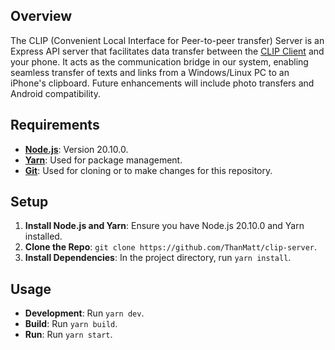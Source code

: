 ## Overview

The CLIP (Convenient Local Interface for Peer-to-peer transfer) Server is an Express API server that facilitates data transfer between the [CLIP Client](https://github.com/ThanMatt/clip-client) and your phone. It acts as the communication bridge in our system, enabling seamless transfer of texts and links from a Windows/Linux PC to an iPhone's clipboard. Future enhancements will include photo transfers and Android compatibility.

## Requirements

- **[Node.js](https://nodejs.org/en/download)**: Version 20.10.0.
- **[Yarn](https://yarnpkg.com/getting-started/install)**: Used for package management.
- **[Git](https://git-scm.com/downloads)**: Used for cloning or to make changes for this repository.

## Setup

1. **Install Node.js and Yarn**: Ensure you have Node.js 20.10.0 and Yarn installed.
2. **Clone the Repo**: `git clone https://github.com/ThanMatt/clip-server`.
3. **Install Dependencies**: In the project directory, run `yarn install`.

## Usage

- **Development**: Run `yarn dev`.
- **Build**: Run `yarn build`.
- **Run**: Run `yarn start`.
